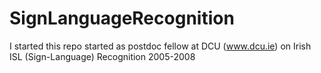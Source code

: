 # SignLanguageRecognition
I started this repo started as postdoc fellow at DCU (www.dcu.ie) on Irish ISL (Sign-Language) Recognition 2005-2008
